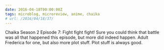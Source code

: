 ```yaml
---
date: 2016-04-18T00:00:00Z
tags: microblog, microreview, anime, chaika
# url: /2016/04/18/37/
---
```


Chaika Season 2 Episode 7: Fight fight fight! Sure you could think that battle was all that happened this episode, but more did indeed happen. Adult Frederica for one, but also more plot stuff. Plot stuff is always good.